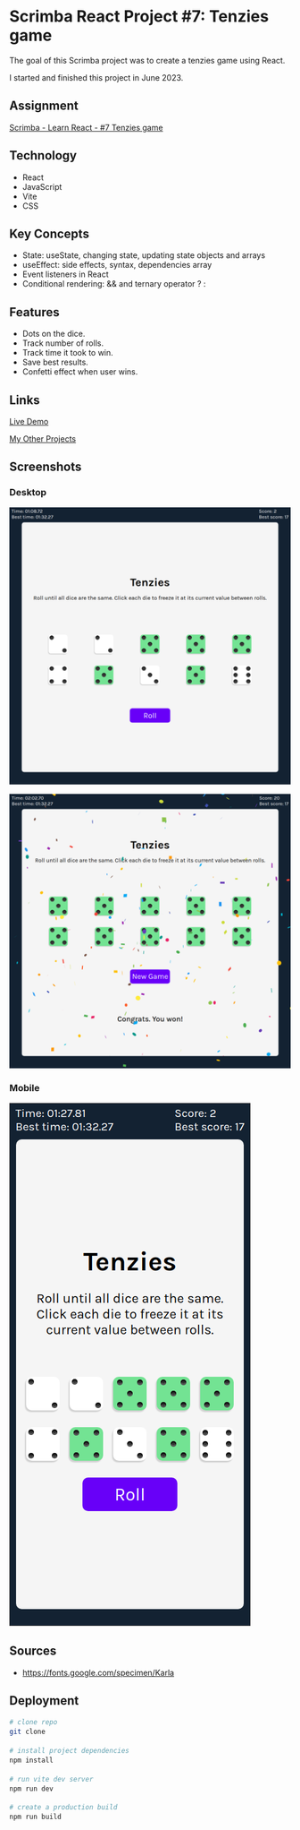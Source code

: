 # Scrimba React Project #7: Tenzies game

The goal of this Scrimba project was to create a tenzies game using React.

I started and finished this project in June 2023.

## Assignment

[Scrimba - Learn React - #7 Tenzies game](https://scrimba.com/learn/learnreact)

## Technology

- React
- JavaScript
- Vite
- CSS

## Key Concepts

- State: useState, changing state, updating state objects and arrays
- useEffect: side effects, syntax, dependencies array
- Event listeners in React
- Conditional rendering: && and ternary operator ? :

## Features

- Dots on the dice.
- Track number of rolls.
- Track time it took to win.
- Save best results.
- Confetti effect when user wins.

## Links

[Live Demo](https://brightneon7631.github.io/scrimba-tenzies-game/)

[My Other Projects](https://brightneon7631.github.io/odin-scrimba-projects/)

## Screenshots

### Desktop

![Desktop Screenshot](screenshots/desktop1.png)

![Desktop Screenshot](screenshots/desktop2.png)

### Mobile

![Mobile Screenshot](screenshots/mobile.png)

## Sources

- https://fonts.google.com/specimen/Karla

## Deployment

```bash
# clone repo
git clone

# install project dependencies
npm install

# run vite dev server
npm run dev

# create a production build
npm run build
```